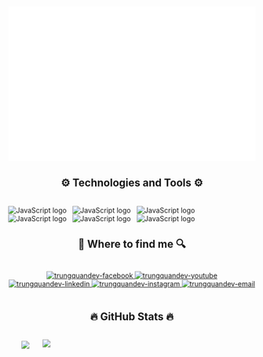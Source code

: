 <!-- Trungquandev -->
<a href="#" target="_blank">
  <img src="SVG/neonguyen-backgound.svg" width="1200" alt="neonguyen-official" />
</a>

<h2 align="center">⚙ Technologies and Tools ⚙</h2>
<br>
<!-- https://simpleicons.org/ -->
<span><img src="https://img.shields.io/badge/.net-27374D?logo=dotnet&logoColor=#512BD4" alt="JavaScript logo" title="JavaScript" height="25" /></span>
&nbsp;
<span><img src="https://img.shields.io/badge/Javascript-27374D?logo=javascript&logoColor=#512BD4" alt="JavaScript logo" title="JavaScript" height="25" /></span>
&nbsp;
<span><img src="https://img.shields.io/badge/Html5-27374D?logo=html5&logoColor=#033963" alt="JavaScript logo" title="JavaScript" height="25" /></span>
&nbsp;
<span><img src="https://img.shields.io/badge/Css3-27374D?logo=css3&logoColor=#033963" alt="JavaScript logo" title="JavaScript" height="25" /></span>
&nbsp;
<span><img src="https://img.shields.io/badge/Microsoftsqlserver-27374D?logo=microsoftsqlserver&logoColor=#033963" alt="JavaScript logo" title="JavaScript" height="25" /></span>
&nbsp;
<span><img src="https://img.shields.io/badge/Oracle-27374D?logo=oracle&logoColor=#033963" alt="JavaScript logo" title="JavaScript" height="25" /></span>
&nbsp;

<br>

<h2 align="center">🔎 Where to find me 🔍</h2>
<br>
<!-- https://icons8.com -->
<div align="center">
  <a href="https://facebook.com/trungquandev" target="blank">
    <img src="#" alt="trungquandev-facebook" />
  </a>
  <a href="#" target="blank">
    <img src="https://img.icons8.com/bubbles/100/000000/youtube-squared.png" alt="trungquandev-youtube" />
  </a>
  <a href="#" target="blank">
    <img src="https://img.icons8.com/bubbles/100/000000/linkedin.png" alt="trungquandev-linkedin" />
  </a>
  <a href="#" target="blank">
    <img src="https://img.icons8.com/bubbles/100/000000/instagram.png" alt="trungquandev-instagram" />
  </a>
  <a href="# target="top">
    <img src="https://img.icons8.com/bubbles/100/000000/apple-mail.png" alt="trungquandev-email" />
  </a>
</div>

<br>


<h2 align="center">🔥 GitHub Stats 🔥</h2>
<!-- https://github.com/anuraghazra/github-readme-stats -->
<br>
<div align=center>
  <a href="#" title="NeoNeoNguyen">
    <img width="315" align="center" src="https://github-readme-stats.vercel.app/api/top-langs/?username=neoneonguyen&hide=c%23,powershell,Mathematica,Ruby,Objective-C,Objective-C%2b%2b,Cuda&title_color=61dafb&text_color=ffffff&icon_color=61dafb&bg_color=20232a&langs_count=8&layout=compact&border_color=61dafb&hide_border=true" />
  </a>
  <a href="#" title="NeoNeoNguyen">
    <img align="right" width="434" src="https://github-readme-stats.vercel.app/api?username=neoneonguyen&show_icons=true&theme=react&border_color=61dafb&hide_border=true" />
  </a>
</div>

<br>






